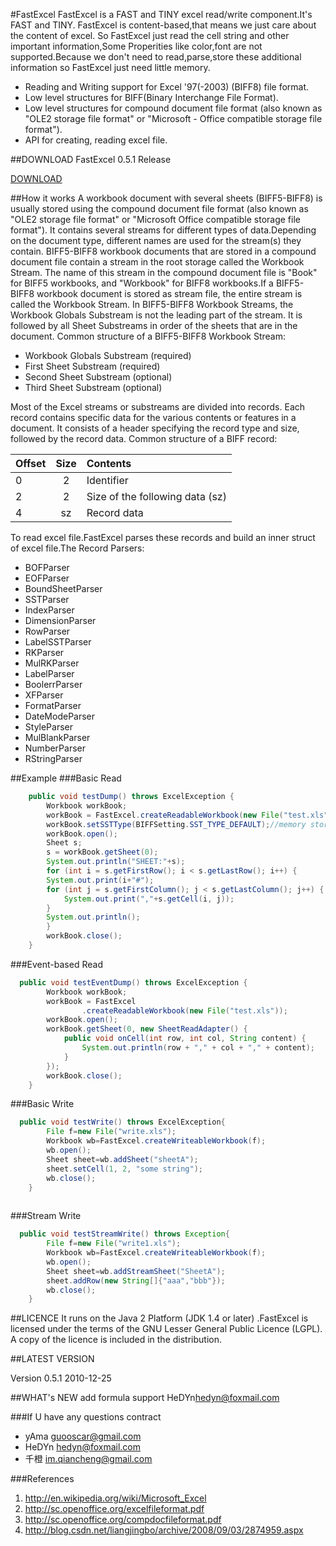 #FastExcel
FastExcel is a FAST and TINY excel read/write component.It's FAST and TINY.
FastExcel is content-based,that means we just care about the content of excel. So FastExcel just read the cell string and other important information,Some Properities like color,font are not supported.Because we don't need to read,parse,store these additional information so FastExcel just need little memory.

- Reading and Writing support for Excel '97(-2003) (BIFF8) file format.
- Low level structures for BIFF(Binary Interchange File Format).
- Low level structures for compound document file format (also known as "OLE2 storage file format" or "Microsoft - Office compatible storage file format").
- API for creating, reading excel file.

##DOWNLOAD
FastExcel 0.5.1 Release

[DOWNLOAD][release]

##How it works
A workbook document with several sheets (BIFF5-BIFF8) is usually stored using the compound document file format (also known as "OLE2 storage file format" or "Microsoft Office compatible storage file format"). It contains several streams for different types of data.Depending on the document type, different names are used for the stream(s) they contain. BIFF5-BIFF8 workbook documents that are stored in a compound document file contain a stream in the root storage called the Workbook Stream. The name of this stream in the compound document file is "Book" for BIFF5 workbooks, and "Workbook" for BIFF8 workbooks.If a BIFF5-BIFF8 workbook document is stored as stream file, the entire stream is called the Workbook Stream. In BIFF5-BIFF8 Workbook Streams, the Workbook Globals Substream is not the leading part of the stream. It is followed by all Sheet Substreams in order of the sheets that are in the document. Common structure of a BIFF5-BIFF8 Workbook Stream:

- Workbook Globals Substream (required)
- First Sheet Substream (required)
- Second Sheet Substream (optional)
- Third Sheet Substream (optional)

Most of the Excel streams or substreams are divided into records. Each record contains specific data for the various contents or features in a document. It consists of a header specifying the record type and size, followed by the record data. Common structure of a BIFF record:


Offset  |Size	  |Contents
:-------|:-----:|:-------
0	      |2  	  |Identifier
2	      |2  	  |Size of the following data (sz)
4	      |sz  	  |Record data

To read excel file.FastExcel parses these records and build an inner struct of excel file.The Record Parsers:

- BOFParser
- EOFParser
- BoundSheetParser
- SSTParser
- IndexParser
- DimensionParser
- RowParser
- LabelSSTParser
- RKParser
- MulRKParser
- LabelParser
- BoolerrParser
- XFParser
- FormatParser
- DateModeParser
- StyleParser
- MulBlankParser
- NumberParser
- RStringParser

##Example
###Basic Read
```java
	public void testDump() throws ExcelException {
		Workbook workBook;
		workBook = FastExcel.createReadableWorkbook(new File("test.xls"));
		workBook.setSSTType(BIFFSetting.SST_TYPE_DEFAULT);//memory storage
		workBook.open();
		Sheet s;
		s = workBook.getSheet(0);
		System.out.println("SHEET:"+s);
		for (int i = s.getFirstRow(); i < s.getLastRow(); i++) {
		System.out.print(i+"#");
		for (int j = s.getFirstColumn(); j < s.getLastColumn(); j++) {
			System.out.print(","+s.getCell(i, j));
		}
		System.out.println();
		}
		workBook.close();
	}
```
###Event-based Read
```java
  public void testEventDump() throws ExcelException {
		Workbook workBook;
		workBook = FastExcel
				.createReadableWorkbook(new File("test.xls"));
		workBook.open();
		workBook.getSheet(0, new SheetReadAdapter() {
			public void onCell(int row, int col, String content) {
				System.out.println(row + "," + col + "," + content);
			}
		});
		workBook.close();
	}
```
###Basic Write
```java
  public void testWrite() throws ExcelException{
		File f=new File("write.xls");
		Workbook wb=FastExcel.createWriteableWorkbook(f);
		wb.open();
		Sheet sheet=wb.addSheet("sheetA");
		sheet.setCell(1, 2, "some string");
		wb.close();
	}
	
```
###Stream Write
```java
  public void testStreamWrite() throws Exception{
		File f=new File("write1.xls");
		Workbook wb=FastExcel.createWriteableWorkbook(f);
		wb.open();
		Sheet sheet=wb.addStreamSheet("SheetA");
		sheet.addRow(new String[]{"aaa","bbb"});
		wb.close();
	}
```

##LICENCE
It runs on the Java 2 Platform (JDK 1.4 or later) .FastExcel is licensed under the terms of the GNU Lesser General Public Licence (LGPL).  A copy of the licence is included in the distribution.

##LATEST VERSION

Version 0.5.1	2010-12-25

##WHAT's NEW
add formula support HeDYn<hedyn@foxmail.com>

###If U have any questions contract 

- yAma <guooscar@gmail.com>
- HeDYn <hedyn@foxmail.com>
- 千橙 <im.qiancheng@gmail.com>

###References
1. <http://en.wikipedia.org/wiki/Microsoft_Excel>
2. <http://sc.openoffice.org/excelfileformat.pdf>
3. <http://sc.openoffice.org/compdocfileformat.pdf>
4. <http://blog.csdn.net/liangjingbo/archive/2008/09/03/2874959.aspx>

[release]: https://github.com/iqiancheng/FastExcel/releases
